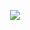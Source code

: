 <p align="center">
  <img src="https://discord.c99.nl/widget/theme-4/833604971349803008.png" />
</p>
